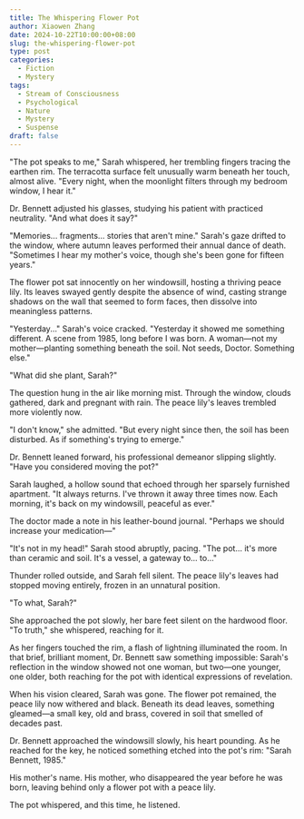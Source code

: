 ```yaml
---
title: The Whispering Flower Pot
author: Xiaowen Zhang
date: 2024-10-22T10:00:00+08:00
slug: the-whispering-flower-pot
type: post
categories:
  - Fiction
  - Mystery
tags:
  - Stream of Consciousness
  - Psychological
  - Nature
  - Mystery
  - Suspense
draft: false
---
```


"The pot speaks to me," Sarah whispered, her trembling fingers tracing the earthen rim. The terracotta surface felt unusually warm beneath her touch, almost alive. "Every night, when the moonlight filters through my bedroom window, I hear it."

Dr. Bennett adjusted his glasses, studying his patient with practiced neutrality. "And what does it say?"

"Memories... fragments... stories that aren't mine." Sarah's gaze drifted to the window, where autumn leaves performed their annual dance of death. "Sometimes I hear my mother's voice, though she's been gone for fifteen years."

The flower pot sat innocently on her windowsill, hosting a thriving peace lily. Its leaves swayed gently despite the absence of wind, casting strange shadows on the wall that seemed to form faces, then dissolve into meaningless patterns.

"Yesterday..." Sarah's voice cracked. "Yesterday it showed me something different. A scene from 1985, long before I was born. A woman—not my mother—planting something beneath the soil. Not seeds, Doctor. Something else."

"What did she plant, Sarah?"

The question hung in the air like morning mist. Through the window, clouds gathered, dark and pregnant with rain. The peace lily's leaves trembled more violently now.

"I don't know," she admitted. "But every night since then, the soil has been disturbed. As if something's trying to emerge."

Dr. Bennett leaned forward, his professional demeanor slipping slightly. "Have you considered moving the pot?"

Sarah laughed, a hollow sound that echoed through her sparsely furnished apartment. "It always returns. I've thrown it away three times now. Each morning, it's back on my windowsill, peaceful as ever."

The doctor made a note in his leather-bound journal. "Perhaps we should increase your medication—"

"It's not in my head!" Sarah stood abruptly, pacing. "The pot... it's more than ceramic and soil. It's a vessel, a gateway to... to..."

Thunder rolled outside, and Sarah fell silent. The peace lily's leaves had stopped moving entirely, frozen in an unnatural position.

"To what, Sarah?"

She approached the pot slowly, her bare feet silent on the hardwood floor. "To truth," she whispered, reaching for it.

As her fingers touched the rim, a flash of lightning illuminated the room. In that brief, brilliant moment, Dr. Bennett saw something impossible: Sarah's reflection in the window showed not one woman, but two—one younger, one older, both reaching for the pot with identical expressions of revelation.

When his vision cleared, Sarah was gone. The flower pot remained, the peace lily now withered and black. Beneath its dead leaves, something gleamed—a small key, old and brass, covered in soil that smelled of decades past.

Dr. Bennett approached the windowsill slowly, his heart pounding. As he reached for the key, he noticed something etched into the pot's rim: "Sarah Bennett, 1985."

His mother's name. His mother, who disappeared the year before he was born, leaving behind only a flower pot with a peace lily.

The pot whispered, and this time, he listened.